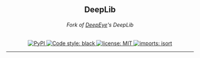 <h2 align="center">
    DeepLib
</h2>

<h6 align="center">
    Fork of <a href="https://github.com/bluetiger9/DeepEye">DeepEye</a>'s DeepLib
</h6>

<p align="center">

<a href="https://pypi.org/project/deeplib/">
<img alt="PyPI" src="https://img.shields.io/pypi/v/deeplib">
</a>

<a href="https://github.com/psf/black">
<img alt="Code style: black" src="https://img.shields.io/badge/code%20style-black-000000.svg?style=plastic">
</a>

<a href="https://github.com/m-v-kalashnikov/deeplib/blob/master/LICENSE">
<img alt="license: MIT" src="https://img.shields.io/github/license/m-v-kalashnikov/deeplib?style=plastic">
</a>

<a href="https://pycqa.github.io/isort">
<img alt="imports: isort" src="https://img.shields.io/badge/%20imports-isort-%231674b1?style=plastic">
</a>

</p>

---
